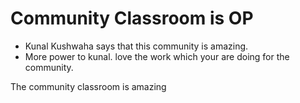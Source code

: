 # Community Classroom is OP

- Kunal Kushwaha says that this community is amazing.
- More power to kunal. love the work which your are doing for the community.

The community classroom is amazing

